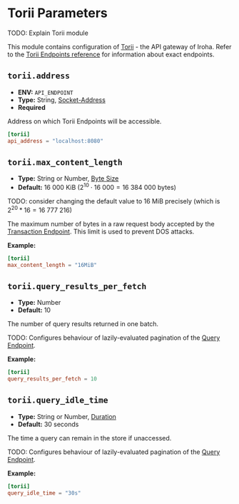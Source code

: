 # Torii Parameters

TODO: Explain Torii module

This module contains configuration of [Torii](/guide/glossary#torii) - the API gateway of Iroha. Refer to the [Torii Endpoints reference](/api/torii-endpoints) for information about exact endpoints.  

## `torii.address`

- **ENV:** `API_ENDPOINT`
- **Type:** String, [Socket-Address](glossary#type-socket-address)
- **Required**

Address on which Torii Endpoints will be accessible.

```toml
[torii]
api_address = "localhost:8080"
```

## `torii.max_content_length`

- **Type:** String or Number, [Byte Size](glossary#type-byte-size)
- **Default:** $16\ 000\text{ KiB}$ ($2^{10} \cdot 16\ 000 = 16\ 384\ 000\text{ bytes}$)

TODO: consider changing the default value to 16 MiB precisely (which is $2^{20} * 16 = 16\ 777\ 216$)

The maximum number of bytes in a raw request body accepted by the [Transaction Endpoint](/api/torii-endpoints#transaction). This limit is used to prevent
DOS attacks.

**Example:**

```toml
[torii]
max_content_length = "16MiB"
```

## `torii.query_results_per_fetch`

- **Type:** Number
- **Default:** $10$

The number of query results returned in one batch.

TODO: Configures behaviour of lazily-evaluated pagination of the [Query Endpoint](/api/torii-endpoints#query).

**Example:**

```toml
[torii]
query_results_per_fetch = 10
```

## `torii.query_idle_time`

- **Type:** String or Number, [Duration](glossary#type-duration)
- **Default:** 30 seconds

The time a query can remain in the store if unaccessed.

TODO: Configures behaviour of lazily-evaluated pagination of the [Query Endpoint](/api/torii-endpoints#query).

**Example:**

```toml
[torii]
query_idle_time = "30s"
```
